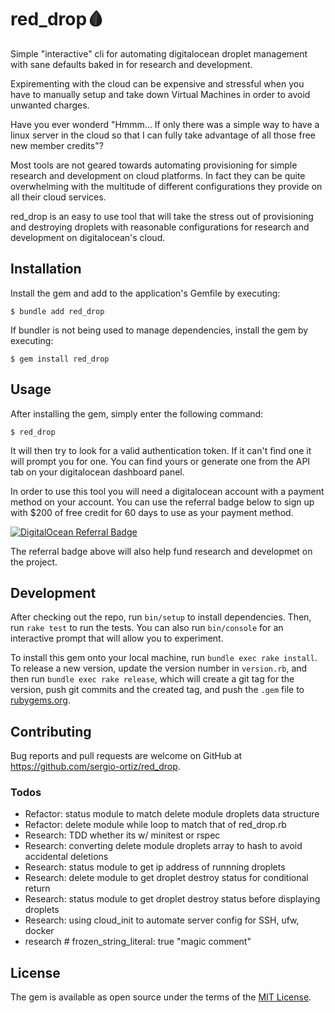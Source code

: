 # red_drop:drop_of_blood:

Simple "interactive" cli for automating digitalocean droplet management with sane defaults baked in for research and development.

Expirementing with the cloud can be expensive and stressful when you have to manually setup and take down Virtual Machines in order to avoid unwanted charges.

Have you ever wonderd "Hmmm... If only there was a simple way to have a linux server in the cloud so that I can fully take advantage of all those free new member credits"?

Most tools are not geared towards automating provisioning for simple research and development on cloud platforms. In fact they can be quite overwhelming with the multitude of different configurations they provide on all their cloud services.

red_drop is an easy to use tool that will take the stress out of provisioning and destroying droplets with reasonable configurations for research and development on digitalocean's cloud.

## Installation

Install the gem and add to the application's Gemfile by executing:

    $ bundle add red_drop

If bundler is not being used to manage dependencies, install the gem by executing:

    $ gem install red_drop

## Usage

After installing the gem, simply enter the following command:

    $ red_drop

It will then try to look for a valid authentication token. If it can't find one it will prompt you for one. You can find yours or generate one from the API tab on your digitalocean dashboard panel.

In order to use this tool you will need a digitalocean account with a payment method on your account. You can use the referral badge below to sign up with $200 of free credit for 60 days to use as your payment method.

[![DigitalOcean Referral Badge](https://web-platforms.sfo2.digitaloceanspaces.com/WWW/Badge%203.svg)](https://www.digitalocean.com/?refcode=9a321408e86f&utm_campaign=Referral_Invite&utm_medium=Referral_Program&utm_source=badge)

The referral badge above will also help fund research and developmet on the project.

## Development

After checking out the repo, run `bin/setup` to install dependencies. Then, run `rake test` to run the tests. You can also run `bin/console` for an interactive prompt that will allow you to experiment.

To install this gem onto your local machine, run `bundle exec rake install`. To release a new version, update the version number in `version.rb`, and then run `bundle exec rake release`, which will create a git tag for the version, push git commits and the created tag, and push the `.gem` file to [rubygems.org](https://rubygems.org).

## Contributing

Bug reports and pull requests are welcome on GitHub at https://github.com/sergio-ortiz/red_drop.

### Todos

-   Refactor: status module to match delete module droplets data structure
-   Refactor: delete module while loop to match that of red_drop.rb
-   Research: TDD whether its w/ minitest or rspec
-   Research: converting delete module droplets array to hash to avoid accidental deletions
-   Research: status module to get ip address of runnning droplets
-   Research: delete module to get droplet destroy status for conditional return
-   Research: status module to get droplet destroy status before displaying droplets
-   Research: using cloud_init to automate server config for SSH, ufw, docker
-   research \# frozen_string_literal: true "magic comment"

## License

The gem is available as open source under the terms of the [MIT License](https://opensource.org/licenses/MIT).

